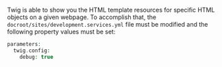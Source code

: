 Twig is able to show you the HTML template resources for specific HTML objects on a given webpage. To accomplish that, the `docroot/sites/development.services.yml` file must be modified and the following property values must be set:

```php
parameters:
  twig.config:
    debug: true
```